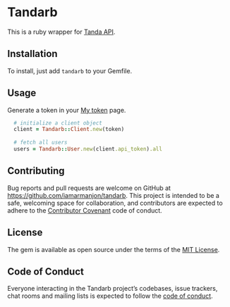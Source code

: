 # Tandarb

This is a ruby wrapper for [Tanda API](https://my.tanda.co/api/v2/documentation).

## Installation

To install, just add `tandarb` to your Gemfile.

## Usage

Generate a token in your [My token](https://my.tanda.co/api/oauth/access_tokens) page.

```ruby
  # initialize a client object
  client = Tandarb::Client.new(token)
  
  # fetch all users
  users = Tandarb::User.new(client.api_token).all
```


## Contributing

Bug reports and pull requests are welcome on GitHub at https://github.com/iamarmanjon/tandarb. This project is intended to be a safe, welcoming space for collaboration, and contributors are expected to adhere to the [Contributor Covenant](http://contributor-covenant.org) code of conduct.

## License

The gem is available as open source under the terms of the [MIT License](http://opensource.org/licenses/MIT).

## Code of Conduct

Everyone interacting in the Tandarb project’s codebases, issue trackers, chat rooms and mailing lists is expected to follow the [code of conduct](https://github.com/[USERNAME]/tandarb/blob/master/CODE_OF_CONDUCT.md).
